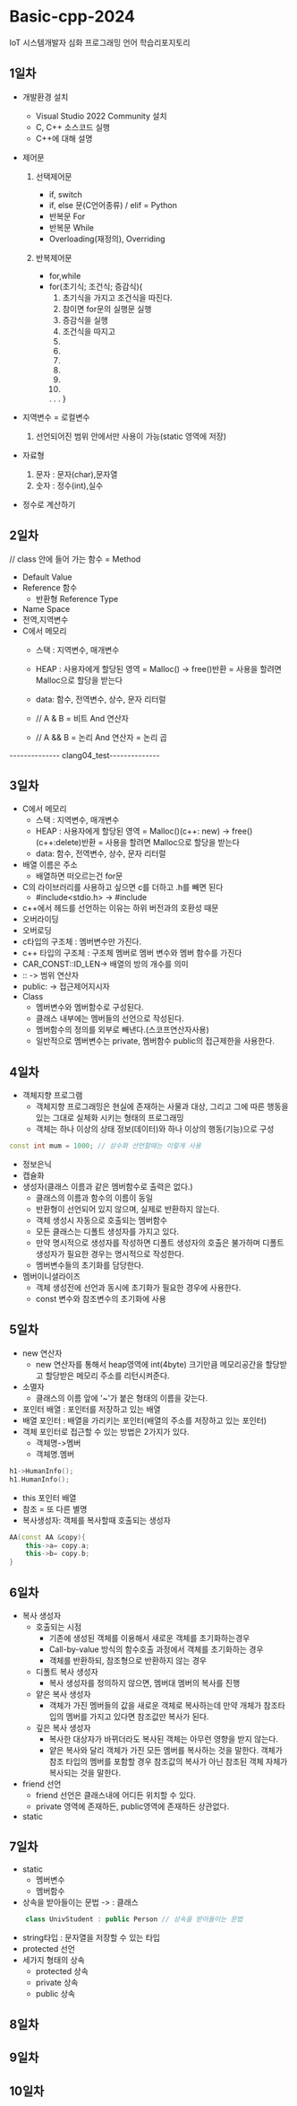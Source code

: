 # Basic-cpp-2024
IoT 시스템개발자 심화 프로그래밍 언어 학습리포지토리

## 1일차
- 개발환경 설치
	- Visual Studio 2022 Community 설치
	- C, C++ 소스코드 실행
	- C++에 대해 설명

- 제어문
	1. 선택제어문 
		- if, switch
		- if, else 문(C언어종류) / elif = Python
		- 반복문 For
		- 반복문 While
		- Overloading(재정의), Overriding
		
	2. 반복제어문 
		- for,while
		- for(초기식; 조건식; 증감식){
			1. 초기식을 가지고 조건식을 따진다.
			2. 참이면 for문의 실행문 실행
			3. 증감식을 실행
			4. 조건식을 따지고
			2.
			3.
			4.
			2.
			3.
			4.
			.
			.
			.
		}

	
- 지역변수 = 로컬변수
	1. 선언되어진 범위 안에서만 사용이 가능(static 영역에 저장)

- 자료형
	1. 문자 : 문자(char),문자열
	2. 숫자 : 정수(int),실수
	
- 정수로 계산하기


## 2일차
// class 안에 들어 가는 함수 = Method

- Default Value
- Reference 함수
	- 반환형 Reference Type
- Name Space
- 전역,지역변수
- C에서 메모리
	- 스택 : 지역변수, 매개변수
	- HEAP : 사용자에게 할당된 영역
		= Malloc() -> free()반환 = 사용을 할려면 Malloc으로 할당을 받는다
	- data: 함수, 전역변수, 상수, 문자 리터럴
	
	- // A & B = 비트 And 연산자
	- // A && B = 논리 And 연산자 = 논리 곱
		
-------------- clang04_test--------------

## 3일차
- C에서 메모리
	- 스택 : 지역변수, 매개변수
	- HEAP : 사용자에게 할당된 영역
		= Malloc()(c++: new) -> free()(c++:delete)반환 = 사용을 할려면 Malloc으로 할당을 받는다
	- data: 함수, 전역변수, 상수, 문자 리터럴
- 배열 이름은 주소
	- 배열하면 떠오르는건 for문
- C의 라이브러리를 사용하고 싶으면 c를 더하고 .h를 빼면 된다
	- #include<stdio.h>  -> #include<cstdio>
- c++에서 헤드를 선언하는 이유는 하위 버전과의 호환성 때문
- 오버라이딩
- 오버로딩
- c타입의 구조체 : 멤버변수만 가진다.
- c++ 타입의 구조체 : 구조체 멤버로 멤버 변수와 멤버 함수를 가진다
- CAR_CONST::ID_LEN-> 배열의 방의 개수를 의미 
- :: -> 범위 연산자
- public: -> 접근제어지시자
- Class
	- 멤버변수와 멤버함수로 구성된다.
	- 클래스 내부에는 멤버들의 선언으로 작성된다.
	- 멤버함수의 정의를 외부로 빼낸다.(스코프연산자사용)
	-	 일반적으로 멤버변수는 private, 멤버함수 public의 접근제한을 사용한다.

## 4일차
- 객체지향 프로그램
	- 객체지향 프로그래밍은 현실에 존재하는 사물과 대상, 그리고 그에 따른 행동을 있는 그대로 실체화 시키는 형태의 프로그래밍
	- 객체는 하나 이상의 상태 정보(데이터)와 하나 이상의 행동(기능)으로 구성

``` C++
const int mum = 1000; // 상수화 선언할때는 이렇게 사용
```

- 정보은닉
- 캡슐화
- 생성자(클래스 이름과 같은 멤버함수로 출력은 없다.)
	- 클래스의 이름과 함수의 이름이 동일
	- 반환형이 선언되어 있지 않으며, 실제로 반환하지 않는다.
	- 객체 생성시 자동으로 호출되는 멤버함수
	- 모든 클래스는 디폴트 생성자를 가지고 있다.
	- 만약 명시적으로 생성자를 작성하면 디폴트  생성자의 호출은 불가하며 디폴트 생성자가 필요한 경우는 명시적으로 작성한다.
	- 멤버변수들의 초기화를 담당한다.
- 멤버이니셜라이즈
	- 객체 생성전에 선언과 동시에 초기화가 필요한 경우에 사용한다.
	- const 변수와 참조변수의 초기화에 사용
## 5일차
- new 연산자
	- new 연산자를 통해서 heap영역에 int(4byte) 크기만큼 메모리공간을 할당받고 할당받은 메모리 주소를 리턴시켜준다.
- 소멸자
	- 클래스의 이름 앞에 '~'가 붙은 형태의 이름을 갖는다.
- 포인터 배열 : 포인터를 저장하고 있는 배열
- 배열 포인터 : 배열을 가리키는 포인터(배열의 주소를 저장하고 있는 포인터)
- 객체 포인터로 접근할 수 있는 방법은 2가지가 있다.
	- 객체명->멤버
	- 객체명.멤버
	
``` C++
h1->HumanInfo();
h1.HumanInfo();
```
- this 포인터 배열
- 참조 = 또 다른 별명
- 복사생성자: 객체를 복사할때 호출되는 생성자

``` C++
AA(const AA &copy){
	this->a= copy.a;
	this->b= copy.b;
}
```


## 6일차
- 복사 생성자
	- 호출되는 시점
		- 기존에 생성된 객체를 이용해서 새로운 객체를 초기화하는경우
		- Call-by-value 방식의 함수호출 과정에서 객체를 초기화하는 경우
		- 객체를 반환하되, 참조형으로 반환하지 않는 경우
	- 디폴트 복사 생성자
		- 복사 생성자를 정의하지 않으면, 멤버대 멤버의 복사를 진행
	- 얕은 복사 생성자
		- 객체가 가진 멤버들의 값을 새로운 객체로 복사하는데 만약 개체가 참조타입의 멤버를 가지고 있다면 참조값만 복사가 된다.
	- 깊은 복사 생성자
		- 복사한 대상자가 바뀌더라도 복사된 객체는 아무런 영향을 받지 않는다.
		- 얕은 복사와 달리 객체가 가진 모든 멤버를 복사하는 것을 말한다. 객체가 참조 타입의 멤버를 포함할 경우 참조값의 복사가 아닌 참조된 객체 자체가 복사되는 것을 말한다.
- friend 선언
	- friend 선언은 클래스내에 어디든 위치할 수 있다.
	- private 영역에 존재하든, public영역에 존재하든 상관없다.
- static
## 7일차
- static
	- 멤버변수
	- 멤버함수
- 상속을 받아들이는 문법 -> : 클래스
```C++
	class UnivStudent : public Person // 상속을 받아들이는 문법
```
- string타입 : 문자열을 저장할 수 있는 타입
- protected 선언
- 세가지 형태의 상속
	- protected 상속
	- private 상속
	- public 상속
## 8일차

## 9일차 

## 10일차